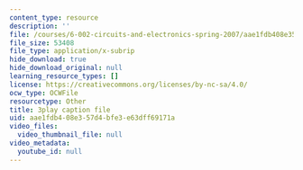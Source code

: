 ```yaml
---
content_type: resource
description: ''
file: /courses/6-002-circuits-and-electronics-spring-2007/aae1fdb408e357d4bfe3e63dff69171a_dyxcCoUgETU.vtt
file_size: 53408
file_type: application/x-subrip
hide_download: true
hide_download_original: null
learning_resource_types: []
license: https://creativecommons.org/licenses/by-nc-sa/4.0/
ocw_type: OCWFile
resourcetype: Other
title: 3play caption file
uid: aae1fdb4-08e3-57d4-bfe3-e63dff69171a
video_files:
  video_thumbnail_file: null
video_metadata:
  youtube_id: null
---
```

